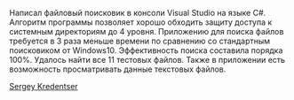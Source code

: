 Написал файловый поисковик в консоли Visual Studio на языке C#.
Алгоритм программы позволяет хорошо обходить защиту доступа к системным директориям до 4 уровня.
Приложению для поиска файлов требуется в 3 раза меньше времени по сравнению со стандартным поисковиком от Windows10.
Эффективность поиска составила порядка 100%. Удалось найти все 11 тестовых файлов. 
Также в приложении есть возможность просматривать данные текстовых файлов.
<script type="text/javascript" src="https://platform.linkedin.com/badges/js/profile.js" async defer></script>
<div class="LI-profile-badge"  data-version="v1" data-size="medium" data-locale="ru_RU" data-type="vertical" data-theme="dark" data-vanity="sergey-kredentser-05369811b"><a class="LI-simple-link" href='https://ua.linkedin.com/in/sergey-kredentser-05369811b?trk=profile-badge'>Sergey Kredentser</a></div>
